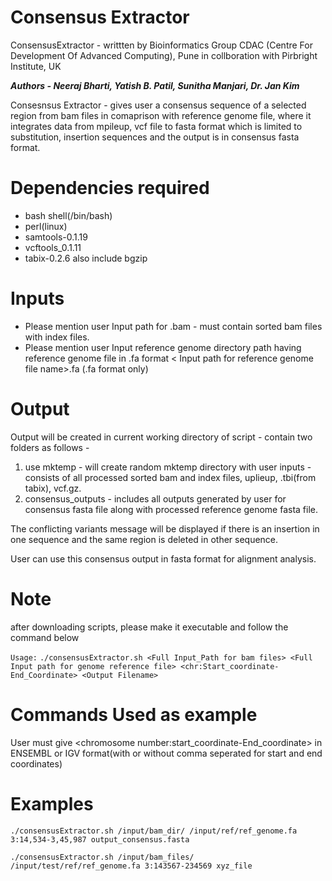 # Consensus Extractor

ConsensusExtractor - writtten by Bioinformatics Group CDAC (Centre For Development Of Advanced Computing), Pune 
in collboration with Pirbright Institute, UK

 _**Authors - Neeraj Bharti, Yatish B. Patil, Sunitha Manjari, Dr. Jan Kim**_

 Consesnsus Extractor - gives user a consensus sequence of a selected region from bam files 
 in comaprison with reference genome file, where it integrates data from mpileup, vcf file to fasta format
 which is limited to substitution, insertion sequences and the output is in consensus fasta format.

#  Dependencies required
*  bash shell(/bin/bash)
*  perl(linux)
*  samtools-0.1.19
*  vcftools_0.1.11
*  tabix-0.2.6 also include bgzip

# Inputs
 * Please mention user Input path for .bam  - must contain sorted bam files with index files.
 * Please mention user Input reference genome directory path  having reference genome file in .fa format < Input path  for reference genome file name>.fa (.fa format only)

# Output 
Output will be created in current working directory of script - contain two folders as follows -

1. use mktemp - will create random mktemp directory with user inputs - consists of all processed sorted bam and index files, uplieup, .tbi(from tabix), vcf.gz.
2. consensus_outputs - includes all outputs generated by user for consensus fasta file along with processed reference genome fasta file.

The conflicting variants message will be displayed if there is an insertion in one sequence and the same region is deleted in other sequence. 

User can use this consensus output in fasta format for alignment analysis.
# Note
after downloading scripts, please make it executable and follow the command below

`Usage:`
` ./consensusExtractor.sh <Full Input_Path for bam files> <Full Input path for genome reference file> <chr:Start_coordinate-End_Coordinate> <Output Filename> `

# Commands Used as example

User must give &lt;chromosome number:start_coordinate-End_coordinate&gt; in ENSEMBL or IGV format(with or without comma seperated for start and end coordinates)

# Examples

` ./consensusExtractor.sh /input/bam_dir/ /input/ref/ref_genome.fa 3:14,534-3,45,987 output_consensus.fasta `

` ./consensusExtractor.sh /input/bam_files/ /input/test/ref/ref_genome.fa 3:143567-234569 xyz_file `
